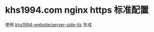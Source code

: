 # khs1994.com nginx https 标准配置

使用 [khs1994-website/server-side-tls](https://github.com/khs1994-website/server-side-tls) 生成
